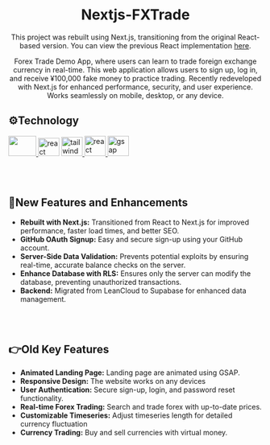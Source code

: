 <div align="center">
  <h1>Nextjs-FXTrade</h1>
  <p>This project was rebuilt using Next.js, transitioning from the original React-based version. You can view the previous React implementation <a href="https://github.com/FrederickAurelio/FXTrade" target="_blank" rel="noreferrer">here</a>.</p>
  <p>Forex Trade Demo App, where users can learn to trade foreign exchange currency in real-time. This web application allows users to sign up, log in, and receive ¥100,000 fake money to practice trading. Recently redeveloped with Next.js for enhanced performance, security, and user experience. Works seamlessly on mobile, desktop, or any device.</p>
</div>


## ⚙️Technology
<a href="https://nextjs.org/" target="_blank" rel="noreferrer"> <img src="https://github.com/user-attachments/assets/8e8787a8-5d28-454e-a0ed-7f4d7c746a45" width="55" height="40"/><a href="https://reactjs.org/" target="_blank" rel="noreferrer"> <img src="https://github.com/FrederickAurelio/Bookling/assets/121996224/5a77ab5f-bf0e-463e-a752-ea9031912c39" alt="react" width="42" height="36"/></a> <a href="https://tailwindcss.com/" target="_blank" rel="noreferrer"> <img src="https://www.vectorlogo.zone/logos/tailwindcss/tailwindcss-icon.svg" alt="tailwind" width="42" height="38"/> </a><a href="https://tanstack.com/query/v3" target="_blank" rel="noreferrer"> <img src="https://github.com/webmin/webmin/assets/121996224/b8260626-f426-4e90-b94b-feaa600b709c" alt="react query" width="42" height="40"/></a><a href="https://gsap.com/" target="_blank" rel="noreferrer"> <img src="https://github.com/user-attachments/assets/cafa2bb1-650c-4de0-9161-81614b9b508f" alt="gsap" width="42" height="40"/> </a>

</br>
</br>

## 🚀New Features and Enhancements
<ul>
  <li><strong>Rebuilt with Next.js:</strong> Transitioned from React to Next.js for improved performance, faster load times, and better SEO.</li>
  <li><strong>GitHub OAuth Signup:</strong> Easy and secure sign-up using your GitHub account.</li>
  <li><strong>Server-Side Data Validation:</strong> Prevents potential exploits by ensuring real-time, accurate balance checks on the server.</li>
  <li><strong>Enhance Database with RLS:</strong> Ensures only the server can modify the database, preventing unauthorized transactions.</li>
  <li><strong>Backend:</strong> Migrated from LeanCloud to Supabase for enhanced data management.</li>
</ul>

</br>
</br>

## 👉Old Key Features
<ul>
  <li><strong>Animated Landing Page:</strong> Landing page are animated using GSAP.</li>
  <li><strong>Responsive Design:</strong> The website works on any devices</li>
  <li><strong>User Authentication:</strong> Secure sign-up, login, and password reset functionality.</li>
  <li><strong>Real-time Forex Trading:</strong> Search and trade forex with up-to-date prices.</li>
  <li><strong>Customizable Timeseries:</strong> Adjust timeseries length for detailed currency fluctuation</li>
  <li><strong>Currency Trading:</strong> Buy and sell currencies with virtual money.</li>
</ul>
